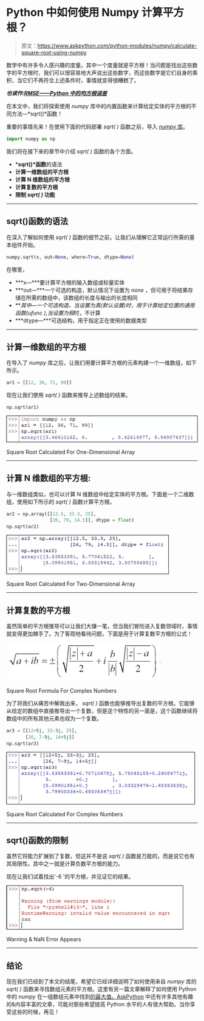 # Python 中如何使用 Numpy 计算平方根？

> 原文：<https://www.askpython.com/python-modules/numpy/calculate-square-root-using-numpy>

数学中有许多令人感兴趣的度量。其中一个度量就是平方根！当问题是找出这些数字的平方根时，我们可以很容易地大声说出这些数字，而这些数字是它们自身的乘积，当它们不再符合上述条件时，事情就变得很糟糕了。

***也读作:[RMSE——Python 中的均方根误差](https://www.askpython.com/python/examples/rmse-root-mean-square-error)***

在本文中，我们将探索使用 *numpy* 库中的内置函数来计算给定实体的平方根的不同方法—*sqrt()*函数！

重要的事情先来！在使用下面的代码部署 *sqrt( )* 函数之前，导入 [*numpy* 库](https://askpython.com/python-modules/numpy/)。

```py
import numpy as np

```

我们将在接下来的章节中介绍 *sqrt( )* 函数的各个方面。

*   ***sqrt()*函数**的语法
*   **计算一维数组的平方根**
*   **计算 N 维数组的平方根**
*   **计算复数的平方根**
*   **限制 *sqrt( )* 功能**

* * *

## sqrt()函数的语法

在深入了解如何使用 *sqrt( )* 函数的细节之前，让我们从理解它正常运行所需的基本组件开始。

```py
numpy.sqrt(x, out=None, where=True, dtype=None)

```

在哪里，

*   ***x—***要计算平方根的输入数组或标量实体
*   ***out—***一个可选的构造，默认情况下设置为 *none* ，但可用于将结果存储在所需的数组中，该数组的长度与输出的长度相同
*   ***其中—***一个可选构造，当设置为*真*(默认设置)时，用于计算给定位置的通用函数(ufunc ),当设置为*假*时，不计算
*   ***dtype—***可选结构，用于指定正在使用的数据类型

* * *

## 计算一维数组的平方根

在导入了 *numpy* 库之后，让我们用要计算平方根的元素构建一个一维数组，如下所示。

```py
ar1 = [[12, 36, 71, 99]]

```

现在让我们使用 *sqrt( )* 函数来推导上述数组的结果。

```py
np.sqrt(ar1)

```

![Square Root Calculated For One Dimensional Array](img/f33de99176998fe1863640ea8d679338.png)

Square Root Calculated For One-Dimensional Array

* * *

## 计算 N 维数组的平方根:

与一维数组类似，也可以计算 N 维数组中给定实体的平方根。下面是一个二维数组，使用如下所示的 *sqrt( )* 函数计算平方根。

```py
ar2 = np.array([[12.5, 33.3, 25],
                [26, 79, 14.5]], dtype = float)
np.sqrt(ar2)

```

![Square Root Calculated For Two Dimensional Array](img/baf6d3989942869caeea82d1f85d9d4e.png)

Square Root Calculated For Two-Dimensional Array

* * *

## 计算复数的平方根

虽然简单的平方根推导可以让我们大赚一笔，但当我们冒险进入复数领域时，事情就变得更加棘手了。为了客观地看待问题，下面是用于计算复数平方根的公式！

![Square Root Formula For Complex Numbers](img/5bad2d1afc5c0d2d918f769e038575b9.png)

Square Root Formula For Complex Numbers

为了将我们从痛苦中解救出来， *sqrt( )* 函数也能够推导出复数的平方根。它能够从给定的数组中直接推导出一个复数，但是这个特性的另一面是，这个函数继续将数组中的所有其他元素也视为一个复数。

```py
ar3 = [[12+5j, 33-3j, 25],
       [26, 7-9j, 14+5j]]
np.sqrt(ar3)

```

![Square Root Calculated For Complex Numbers](img/8097548a16bf9ff4ab4ca4f90eeb31b5.png)

Square Root Calculated For Complex Numbers

* * *

## sqrt()函数的限制

虽然它将能力扩展到了复数，但这并不是说 *sqrt( )* 函数是万能的，而是说它也有其局限性。其中之一就是计算负数平方根的能力。

现在让我们试着找出'-6 '的平方根，并见证它的结果。

![Warning NaN Error Appears](img/9bc16d4d160c146fdb7450761d3eec08.png)

Warning & NaN Error Appears

* * *

## 结论

现在我们已经到了本文的结尾，希望它已经详细说明了如何使用来自 *numpy* 库的 *sqrt( )* 函数来寻找数组元素的平方根。这里有另一篇文章解释了如何使用 Python 中的 *numpy* 在一组数组元素中找到[的最大值。AskPython](https://www.askpython.com/python-modules/numpy/numpy-maximum-on-arrays) 中还有许多其他有趣的&内容丰富的文章，可能对那些希望提高 Python 水平的人有很大帮助。当你享受这些的时候，再见！